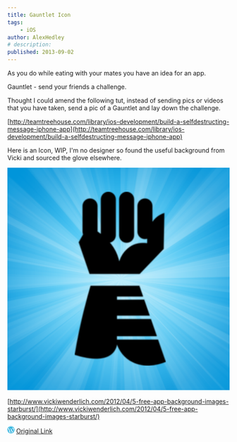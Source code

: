 ```yaml
---
title: Gauntlet Icon
tags:
    - iOS
author: AlexHedley
# description: 
published: 2013-09-02
---
```


As you do while eating with your mates you have an idea for an app.

Gauntlet - send your friends a challenge.

Thought I could amend the following tut, instead of sending pics or videos that you have taken, send a pic of a Gauntlet and lay down the challenge.

[http://teamtreehouse.com/library/ios-development/build-a-selfdestructing-message-iphone-app](http://teamtreehouse.com/library/ios-development/build-a-selfdestructing-message-iphone-app)

Here is an Icon, WIP, I'm no designer so found the useful background from Vicki and sourced the glove elsewhere.

![Gauntlet Icon](images/gauntlet-blue-1024.png)

[http://www.vickiwenderlich.com/2012/04/5-free-app-background-images-starburst/](http://www.vickiwenderlich.com/2012/04/5-free-app-background-images-starburst/)

![Wordpress](../images/wordpress.png "Wordpress") [Original Link](https://alexhedley.wordpress.com/2013/09/02/gauntlet-icon/)
